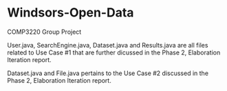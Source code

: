# Windsors-Open-Data
COMP3220 Group Project 

User.java, SearchEngine.java, Dataset.java and Results.java are all files related to Use Case #1 that are further dicussed in the Phase 2, Elaboration Iteration report. 

Dataset.java and File.java pertains to the Use Case #2 discussed in the Phase 2, Elaboration Iteration report.
